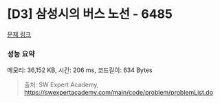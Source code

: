 # [D3] 삼성시의 버스 노선 - 6485 

[문제 링크](https://swexpertacademy.com/main/code/problem/problemDetail.do?contestProbId=AWczm7QaACgDFAWn) 

### 성능 요약

메모리: 36,152 KB, 시간: 206 ms, 코드길이: 634 Bytes



> 출처: SW Expert Academy, https://swexpertacademy.com/main/code/problem/problemList.do